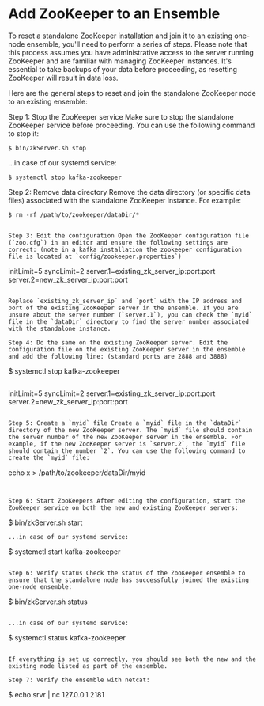 # Add ZooKeeper to an Ensemble

To reset a standalone ZooKeeper installation and join it to an existing one-node ensemble, you'll need to perform a series of steps. Please note that this process assumes you have administrative access to the server running ZooKeeper and are familiar with managing ZooKeeper instances. It's essential to take backups of your data before proceeding, as resetting ZooKeeper will result in data loss.

Here are the general steps to reset and join the standalone ZooKeeper node to an existing ensemble:

Step 1: Stop the ZooKeeper service Make sure to stop the standalone ZooKeeper service before proceeding. You can use the following command to stop it:

```
$ bin/zkServer.sh stop

```

...in case of our systemd service:

```
$ systemctl stop kafka-zookeeper

```

Step 2: Remove data directory Remove the data directory (or specific data files) associated with the standalone ZooKeeper instance. For example:

```
$ rm -rf /path/to/zookeeper/dataDir/*


Step 3: Edit the configuration Open the ZooKeeper configuration file (`zoo.cfg`) in an editor and ensure the following settings are correct: (note in a kafka installation the zookeeper configuration file is located at `config/zookeeper.properties`)

```
initLimit=5
syncLimit=2
server.1=existing_zk_server_ip:port:port
server.2=new_zk_server_ip:port:port
```

Replace `existing_zk_server_ip` and `port` with the IP address and port of the existing ZooKeeper server in the ensemble. If you are unsure about the server number (`server.1`), you can check the `myid` file in the `dataDir` directory to find the server number associated with the standalone instance.

Step 4: Do the same on the existing ZooKeeper server. Edit the configuration file on the existing ZooKeeper server in the ensemble and add the following line: (standard ports are 2888 and 3888)

```
$ systemctl stop kafka-zookeeper
```

```
initLimit=5
syncLimit=2
server.1=existing_zk_server_ip:port:port
server.2=new_zk_server_ip:port:port
```

Step 5: Create a `myid` file Create a `myid` file in the `dataDir` directory of the new ZooKeeper server. The `myid` file should contain the server number of the new ZooKeeper server in the ensemble. For example, if the new ZooKeeper server is `server.2`, the `myid` file should contain the number `2`. You can use the following command to create the `myid` file:

```
echo x > /path/to/zookeeper/dataDir/myid
```


Step 6: Start ZooKeepers After editing the configuration, start the ZooKeeper service on both the new and existing ZooKeeper servers:

```
$ bin/zkServer.sh start

```
...in case of our systemd service:

```
$ systemctl start kafka-zookeeper

```

Step 6: Verify status Check the status of the ZooKeeper ensemble to ensure that the standalone node has successfully joined the existing one-node ensemble:

```
$ bin/zkServer.sh status

```

...in case of our systemd service:

```
$ systemctl status kafka-zookeeper

```

If everything is set up correctly, you should see both the new and the existing node listed as part of the ensemble.

Step 7: Verify the ensemble with netcat:

```
$ echo srvr | nc 127.0.0.1 2181
 ```





